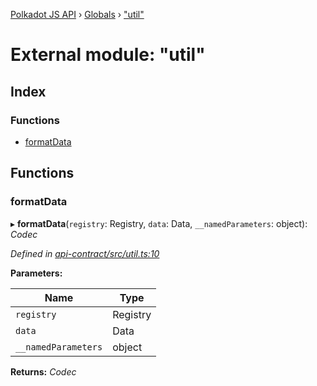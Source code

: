 [Polkadot JS API](../README.md) › [Globals](../globals.md) › ["util"](_util_.md)

# External module: "util"

## Index

### Functions

* [formatData](_util_.md#formatdata)

## Functions

###  formatData

▸ **formatData**(`registry`: Registry, `data`: Data, `__namedParameters`: object): *Codec*

*Defined in [api-contract/src/util.ts:10](https://github.com/polkadot-js/api/blob/906732bcdc/packages/api-contract/src/util.ts#L10)*

**Parameters:**

Name | Type |
------ | ------ |
`registry` | Registry |
`data` | Data |
`__namedParameters` | object |

**Returns:** *Codec*
